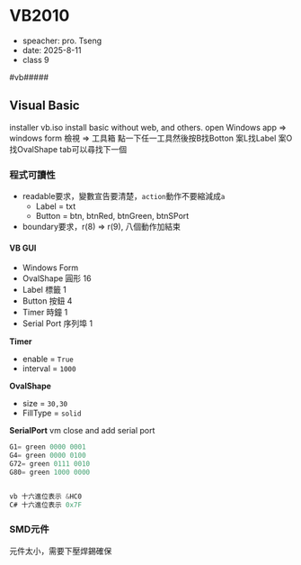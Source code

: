 # VB2010
- speacher: pro. Tseng
- date: 2025-8-11
- class 9

#vb#####

## Visual Basic
installer vb.iso
install basic without web, and others.
open Windows app => windows form
檢視 => 工具箱
點一下任一工具然後按B找Botton 案L找Label 案O找OvalShape 
tab可以尋找下一個

### 程式可讀性
- readable要求，變數宣告要清楚，`action`動作不要縮減成`a`
    - Label = txt
    - Button = btn, btnRed, btnGreen, btnSPort
- boundary要求，r(8) => r(9), 八個動作加結束 


#### VB GUI
- Windows Form
- OvalShape 圓形 16
- Label 標籤 1
- Button 按鈕 4
- Timer 時鐘 1
- Serial Port 序列埠 1

**Timer**
- enable = `True`
- interval = `1000`

**OvalShape**
- size = `30,30`
- FillType = `solid`

**SerialPort**
vm close and add serial port

```c
G1= green 0000 0001
G4= green 0000 0100
G72= green 0111 0010
G80= green 1000 0000


vb 十六進位表示 &HC0
C# 十六進位表示 0x7F
```


### SMD元件
元件太小，需要下壓焊錫確保


